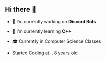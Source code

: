 ## Hi there 👋

- 🔭 I’m currently working on **Discord Bots**
- 🌱 I’m currently learning **C++**
- 🎓 Currently in Computer Science Classes

- Started Coding at... 8 years old
